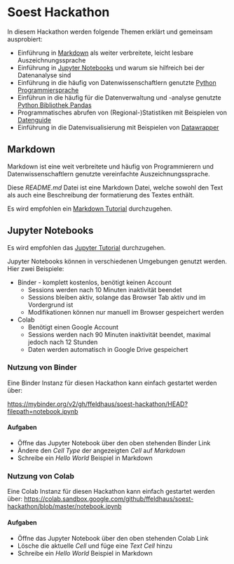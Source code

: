 # Soest Hackathon

In diesem Hackathon werden folgende Themen erklärt und gemeinsam ausprobiert:

- Einführung in [Markdown](https://de.wikipedia.org/wiki/Markdown) als weiter verbreitete, leicht lesbare Auszeichnungssprache
- Einführung in [Jupyter Notebooks](https://jupyter-tutorial.readthedocs.io/de/latest/intro.html) und warum  sie hilfreich bei der Datenanalyse sind
- Einführung in die häufig von Datenwissenschaftlern genutzte [Python Programmiersprache](https://www.python.org/)
- Einführun in die häufig für die Datenverwaltung und -analyse genutzte [Python Bibliothek Pandas](https://de.wikipedia.org/wiki/Pandas_(Software))
- Programmatisches abrufen von (Regional-)Statistiken mit Beispielen von [Datenguide](https://datengui.de/)
- Einführung in die Datenvisualisierung mit Beispielen von [Datawrapper](https://www.datawrapper.de/)

## Markdown

Markdown ist eine weit verbreitete und häufig von Programmierern und Datenwissenschaftlern genutzte vereinfachte Auszeichnungssprache.

Diese *README.md* Datei ist eine Markdown Datei, welche sowohl den Text als auch eine Beschreibung der formatierung des Textes enthält.

Es wird empfohlen ein [Markdown Tutorial](https://drdanielappel.de/tipps-tools/markdown-eine-einfach-zu-erlernende-auszeichnungssprache/) durchzugehen.

## Jupyter Notebooks

Es wird empfohlen das [Jupyter Tutorial](https://jupyter-tutorial.readthedocs.io/de/latest/intro.html) durchzugehen.

Jupyter Notebooks können in verschiedenen Umgebungen genutzt werden. Hier zwei Beispiele:

- Binder - komplett kostenlos, benötigt keinen Account
  - Sessions werden nach 10 Minuten inaktivität beendet
  - Sessions bleiben aktiv, solange das Browser Tab aktiv und im Vordergrund ist
  - Modifikationen können nur manuell im Browser gespeichert werden
- Colab
  - Benötigt einen Google Account
  - Sessions werden nach 90 Minuten inaktivität beendet, maximal jedoch nach 12 Stunden
  - Daten werden automatisch in Google Drive gespeichert

### Nutzung von Binder

Eine Binder Instanz für diesen Hackathon kann einfach gestartet werden über: 

https://mybinder.org/v2/gh/ffeldhaus/soest-hackathon/HEAD?filepath=notebook.ipynb

#### Aufgaben

- Öffne das Jupyter Notebook über den oben stehenden Binder Link
- Ändere den *Cell Type* der angezeigten *Cell* auf *Markdown*
- Schreibe ein *Hello World* Beispiel in Markdown

### Nutzung von Colab

Eine Colab Instanz für diesen Hackathon kann einfach gestartet werden über:
https://colab.sandbox.google.com/github/ffeldhaus/soest-hackathon/blob/master/notebook.ipynb

#### Aufgaben

- Öffne das Jupyter Notebook über den oben stehenden Colab Link
- Lösche die aktuelle *Cell* und füge eine *Text Cell* hinzu
- Schreibe ein *Hello World* Beispiel in Markdown